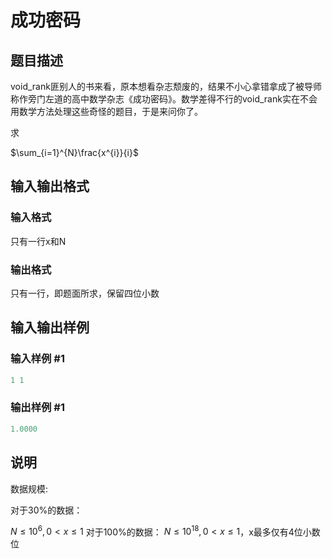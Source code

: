 # 成功密码

## 题目描述

void\_rank匪别人的书来看，原本想看杂志颓废的，结果不小心拿错拿成了被导师称作旁门左道的高中数学杂志《成功密码》。数学差得不行的void\_rank实在不会用数学方法处理这些奇怪的题目，于是来问你了。

求

$\sum_{i=1}^{N}\frac{x^{i}}{i}$

## 输入输出格式

### 输入格式

只有一行x和N

### 输出格式

只有一行，即题面所求，保留四位小数

## 输入输出样例

### 输入样例 #1

```cpp
1 1
```


### 输出样例 #1

```cpp
1.0000
```


## 说明

数据规模:

对于30%的数据：

$N\le10^{6},0<x \le 1$ 对于100%的数据： $N\le10^{18},0<x\le1$，x最多仅有4位小数位 

